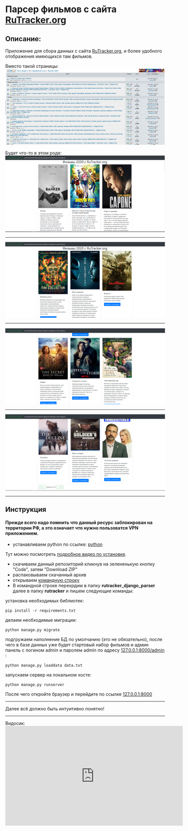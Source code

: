 # Парсер фильмов с сайта [RuTracker.org](https://rutracker.org)

## Описание:
Приложение для сбора данных с сайта [RuTracker.org](https://rutracker.org), и более удобного отображения имеющихся там фильмов.

Вместо такой страницы:
![Иллюстрация к проекту](https://github.com/tihon49/rutracker_django_parser/blob/master/rutracker/images/raw.png)

Будет что-то в этом роде:<br>
![Иллюстрация к проекту](https://github.com/tihon49/rutracker_django_parser/blob/master/rutracker/images/good0.png)
<br><hr>
![Иллюстрация к проекту](https://github.com/tihon49/rutracker_django_parser/blob/master/rutracker/images/good1.png)
<br><hr>
![Иллюстрация к проекту](https://github.com/tihon49/rutracker_django_parser/blob/master/rutracker/images/good2.png)
<br><hr>
![Иллюстрация к проекту](https://github.com/tihon49/rutracker_django_parser/blob/master/rutracker/images/good3.png)
<hr>

## Инструкция
#### Прежде всего надо помнить что данный ресурс заблокирован на территории РФ, а это означает что нужно пользоватся VPN приложением.
* устанавливаем python по ссылке: [python](https://www.python.org/)

Тут можно посмотреть [подробное видео по установке](https://www.youtube.com/watch?v=LKVVtVVkj7Q).
* скачиваем данный репозиторий кликнув на зелененькую кнопку "Code", затем "Download ZIP"
* распаковываем скачанный архив
* открываем [командную строку](http://www.oszone.net/27750/windows10_cmd_admin)
* В командной строке перехрдим в папку **rutracker_django_parser**
далее в папку **rutracker** и пишем следующие команды:

установка необходимых библиотек:
```
pip install -r requirements.txt
```
делаем необходимые миграции:
```
python manage.py migrate
```
подгружаем наполнение БД по умолчанию (это не обязательно), после чего в базе данных уже будет стартовый набор фильмов и
админ панель с логином admin и паролем admin по адресу [127.0.0.1:8000/admin](http://127.0.0.1:8000/admin) :
```
python manage.py loaddata data.txt
```
запускаем сервер на локальном хосте:
```
python manage.py runserver
```
После чего откройте браузер и перейдите по ссылке [127.0.0.1:8000](http://127.0.0.1:8000)
<hr>
Далее всё должно быть интуитивно понятно!
<hr>



<!doctype html>
<html lang="en">
<head>
    <!-- Required meta tags -->
    <meta charset="utf-8">
    <meta name="viewport" content="width=device-width, initial-scale=1, shrink-to-fit=no">
    <!-- Bootstrap CSS -->
    <link rel="stylesheet" href="https://stackpath.bootstrapcdn.com/bootstrap/4.5.2/css/bootstrap.min.css"
          integrity="sha384-JcKb8q3iqJ61gNV9KGb8thSsNjpSL0n8PARn9HuZOnIxN0hoP+VmmDGMN5t9UJ0Z" crossorigin="anonymous">
</head>
<body>
    <div>
        Видосик:
        <iframe width="560" height="315" src="https://www.youtube.com/embed/ZBt6vmN3vJA" frameborder="0" allow="accelerometer; autoplay; encrypted-media; gyroscope; picture-in-picture" allowfullscreen></iframe>
    </div>
</body>